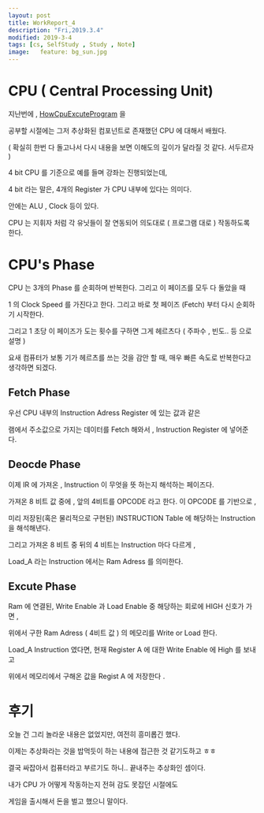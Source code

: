 ```yaml
---
layout: post
title: WorkReport_4
description: "Fri,2019.3.4"
modified: 2019-3-4
tags: [cs, SelfStudy , Study , Note]
image:   feature: bg_sun.jpg
---
```


# CPU ( Central Processing Unit)

지난번에 , [HowCpuExcuteProgram](https://lhamed.github.io/HowCpuExcuteProgram-post/) 을 

공부할 시절에는 그저 추상화된 컴포넌트로 존재했던 CPU 에 대해서 배웠다. 

( 확실히 한번 다 돌고나서 다시 내용을 보면 이해도의 깊이가 달라질 것 같다. 서두르자 )

4 bit CPU 를 기준으로 예를 들며 강좌는 진행되었는데, 

4 bit 라는 말은, 4개의 Register 가  CPU 내부에 있다는 의미다. 

안에는  ALU , Clock 등이 있다. 

CPU 는 지휘자 처럼 각 유닛들이 잘 연동되어 의도대로 ( 프로그램 대로 ) 작동하도록 한다. 


# CPU's Phase

CPU 는 3개의 Phase 를 순회하며 반복한다. 그리고 이 페이즈를 모두 다 돌았을 때

1 의 Clock Speed 를 가진다고 한다. 그리고 바로 첫 페이즈 (Fetch) 부터 다시 순회하기 시작한다. 

그리고 1 초당 이 페이즈가 도는 횟수를 구하면 그게 헤르츠다 ( 주파수 , 빈도.. 등 으로 설명 )

요새 컴퓨터가 보통 기가 헤르츠를 쓰는 것을 감안 할 때, 매우 빠른 속도로 반복한다고 생각하면 되겠다. 

## Fetch Phase

우선 CPU 내부의 Instruction Adress Register 에 있는 값과 같은 

램에서 주소값으로 가지는 데이터를  Fetch 해와서 , Instruction Register 에 넣어준다. 

## Deocde Phase

이제 IR 에 가져온 , Instruction 이 무엇을 뜻 하는지 해석하는 페이즈다. 

가져온 8 비트 값 중에 , 앞의 4비트를 OPCODE 라고 한다. 이  OPCODE 를 기반으로 ,

미리 저장된(혹은 물리적으로 구현된) INSTRUCTION Table 에 해당하는 Instruction 을 해석해낸다. 

그리고 가져온 8 비트 중 뒤의 4 비트는 Instruction 마다 다르게 , 

Load_A 라는 Instruction 에서는 Ram Adress 를 의미한다. 

## Excute Phase 

Ram 에 연결된, Write Enable 과 Load Enable 중 해당하는 회로에 HIGH 신호가 가면 , 

위에서 구한 Ram Adress ( 4비트 값 ) 의 메모리를 Write or Load 한다. 

Load_A Instruction 였다면, 현재  Register A 에 대한 Write Enable 에 High 를 보내고

위에서 메모리에서 구해온 값을 Regist A 에 저장한다 . 

# 후기 

오늘 건 그리 놀라운 내용은 없었지만, 여전히 흥미롭긴 했다. 

이제는 추상화라는 것을 밥먹듯이 하는 내용에 접근한 것 같기도하고 ㅎㅎ

결국 싸잡아서 컴퓨터라고 부르기도 하니.. 끝내주는 추상화인 셈이다.

내가 CPU 가 어떻게 작동하는지 전혀 감도 못잡던 시절에도 

게임을 출시해서 돈을 벌고 했으니 말이다. 

